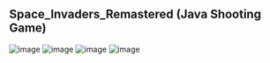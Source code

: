 ## Space_Invaders_Remastered (Java Shooting Game)

![image](https://user-images.githubusercontent.com/100373396/176839023-5d519646-a6f2-4762-9ed7-b16ac811e943.png)
![image](https://user-images.githubusercontent.com/100373396/176839040-dc4bf932-b458-442a-aea0-d4d55f067afe.png)
![image](https://user-images.githubusercontent.com/100373396/176839060-26cd10aa-5d14-459d-b32e-6a5ff9c1e580.png)
![image](https://user-images.githubusercontent.com/100373396/176839091-768ce07a-6687-45ea-936e-5b16d2d24b11.png)
